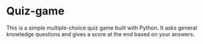 # Quiz-game

This is a simple multiple-choice quiz game built with Python. It asks general knowledge questions and gives a score at the end based on your answers.
